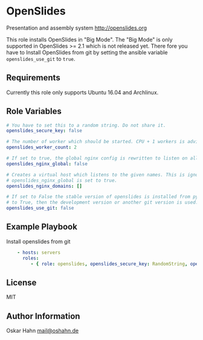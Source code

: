 OpenSlides
==========

Presentation and assembly system http://openslides.org

This role installs OpenSlides in "Big Mode". The "Big Mode" is only supported
in OpenSlides >= 2.1 which is not released yet. There fore you have to Install
OpenSlides from git by setting the ansible variable ```openslides_use_git``` to
```true```.

Requirements
------------

Currently this role only supports Ubuntu 16.04 and Archlinux.


Role Variables
--------------

```yaml
# You have to set this to a random string. Do not share it.
openslides_secure_key: false

# The number of worker which should be started. CPU + 1 workers is advised.
openslides_worker_count: 2

# If set to true, the global nginx config is rewritten to listen on all hosts.
openslides_nginx_global: false

# Creates a virtual host which listens to the given names. This is ignored if
# openslides_nginx_global is set to true.
openslides_nginx_domains: []

# If set to False the stable version of openslides is installed from pypi. If set
# to True, then the development version or another git version is used.
openslides_use_git: false
```


Example Playbook
----------------

Install openslides from git
```yml
    - hosts: servers
      roles:
         - { role: openslides, openslides_secure_key: RandomString, openslides_use_git: true }
```


License
-------

MIT


Author Information
------------------

Oskar Hahn <mail@oshahn.de>
